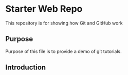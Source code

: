 # Starter Web Repo
This repository is for showing how Git and GitHub work

## Purpose
Purpose of this file is to provide a demo of git tutorials.

## Introduction

